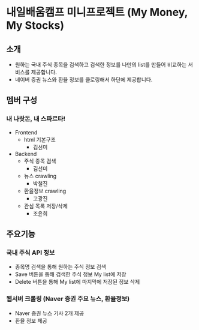 # 내일배움캠프 미니프로젝트 (My Money, My Stocks)

## 소개
- 원하는 국내 주식 종목을 검색하고 검색한 정보를 나만의 list를 만들어 비교하는 서비스를 제공합니다.
- 네이버 증권 뉴스와 환율 정보를 클로링해서 하단에 제공합니다.

## 멤버 구성
### 내 나랏돈, 내 스파르타!
- Frontend
    - html 기본구조  
      - 김선미
- Backend
    - 주식 종목 검색
       - 김선미 
    - 뉴스 crawling
      - 박철진
    - 환율정보 crawling
      - 고광진
    - 관심 목록 저장/삭제
      - 조윤희

## 주요기능

### 국내 주식 API 정보
- 종목명 검색을 통해 원하는 주식 정보 검색
- Save 버튼을 통해 검색한 주식 정보 My list에 저장
- Delete 버튼을 통해 My list에 마지막에 저장된 정보 삭제

### 웹서버 크롤링 (Naver 증권 주요 뉴스, 환율정보)
- Naver 증권 뉴스 기사 2개 제공
- 환율 정보 제공
